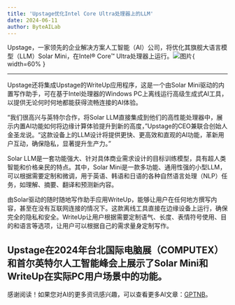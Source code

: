 ```yaml
---
title: 'Upstage优化Intel Core Ultra处理器上的LLM'
date: 2024-06-11
author: ByteAILab
---
```


Upstage，一家领先的企业解决方案人工智能（AI）公司，将优化其旗舰大语言模型（LLM）Solar Mini，在Intel® Core™ Ultra处理器上运行。![图片](https://ai-techpark.com/wp-content/uploads/2024/06/Upstage-960x540.jpg){ width=60% }

---
Upstage还将集成Upstage的WriteUp应用程序，这是一个由Solar Mini驱动的内置写作助手，可在基于Intel处理器的Windows PC上离线运行高级生成式AI工具，以提供无论何时何地都能获得流畅连接的AI体验。

“我们很高兴与英特尔合作，将Solar LLM直接集成到他们的高性能处理器中，展示内置AI功能如何将边缘计算体验提升到新的高度，”Upstage的CEO兼联合创始人金圣龙说。“这款设备上的LLM设计将提供更快、更高效和直观的AI功能，革新用户互动，确保隐私，显著提升生产力。”

Solar LLM是一套功能强大、针对具体商业需求设计的目标训练模型，具有超人类智能和价格亲民的特点。其中，Solar Mini是一款多功能、通用性强的小型LLM，可以根据需要定制和微调，用于英语、韩语和日语的各种自然语言处理（NLP）任务，如理解、摘要、翻译和预测新内容。

由Solar驱动的随时随地写作助手应用WriteUp，能够让用户在任何地方撰写内容，甚至在没有互联网连接的情况下。这款离线工具直接在边缘设备上运行，确保完全的隐私和安全。WriteUp让用户根据需要定制语气、长度、表情符号使用、目的和语言等选项，让用户可以根据自己的需求量身定制写作。

Upstage在2024年台北国际电脑展（COMPUTEX）和首尔英特尔人工智能峰会上展示了Solar Mini和WriteUp在实际PC用户场景中的功能。
---
感谢阅读！如果您对AI的更多资讯感兴趣，可以查看更多AI文章：[GPTNB](https://gptnb.com)。